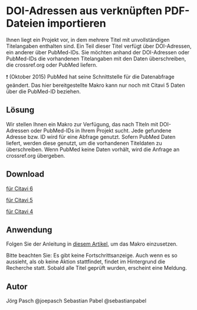 # DOI-Adressen aus verknüpften PDF-Dateien importieren 

Ihnen liegt ein Projekt vor, in dem mehrere Titel mit unvollständigen Titelangaben enthalten sind. Ein Teil dieser Titel verfügt über DOI-Adressen, ein anderer über PubMed-IDs. Sie möchten anhand der DOI-Adressen oder PubMed-IDs die vorhandenen Titelangaben mit den Daten überschreiben, die crossref.org oder PubMed liefern.

:heavy_exclamation_mark:
(Oktober 2015) PubMed hat seine Schnittstelle für die Datenabfrage geändert. Das hier bereitgestellte Makro kann nur noch mit Citavi 5 Daten über die PubMed-ID beziehen.


## Lösung
Wir stellen Ihnen ein Makro zur Verfügung, das nach TIteln mit DOI-Adressen oder PubMed-IDs in Ihrem Projekt sucht. Jede gefundene Adresse bzw. ID wird für eine Abfrage genutzt. Sofern PubMed Daten liefert, werden diese genutzt, um die vorhandenen Titeldaten zu überschreiben. Wenn PubMed keine Daten vorhält, wird die Anfrage an crossref.org übergeben.

## Download
[für Citavi 6](C6_Update_Bibliographic_Data_from_DOI_or_PubMed_Search.cs)

[für Citavi 5](C5_Update_Bibliographic_Data_from_DOI_or_PubMed_Search.cs)

[für Citavi 4](C4_Update_Bibliographic_Data_from_DOI_or_PubMed_Search.cs)

## Anwendung
Folgen Sie der Anleitung in [diesem Artikel](/readme.de.md), um das Makro einzusetzen.

Bitte beachten Sie: Es gibt keine Fortschrittsanzeige. Auch wenn es so aussieht, als ob keine Aktion stattfindet, findet im Hintergrund die Recherche statt. Sobald alle Titel geprüft wurden, erscheint eine Meldung.

## Autor
Jörg Pasch @joepasch
Sebastian Pabel @sebastianpabel
